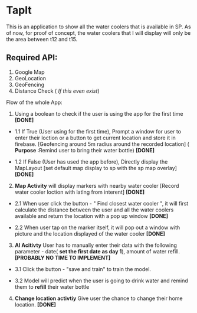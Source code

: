 # TapIt 

This is an application to show all the water coolers that is available in SP.
As of now, for proof of concept, the water coolers that I will display will only be the area between t12 and t15.

## Required API:
1. Google Map
2. GeoLocation
3. GeoFencing
4. Distance Check ( _If this even exist_)

Flow of the whole App:
1. Using a boolean to check if the user is using the app for the first time  **[DONE]**

+ 1.1 If True (User using for the first time), Prompt a window for user to enter their loction or a button to get current location and store it in firebase. [Geofencing around 5m radius around the recorded location] ( **Purpose** :Remind user to bring their water bottle)  **[DONE]**

+ 1.2 If False (User has used the app before), Directly display the MapLayout [set default map display to sp with the sp map overlay]  **[DONE]**

2. **Map Activity** will display markers with nearby water cooler [Record water cooler loction with latlng from interent]  **[DONE]**

+ 2.1 When user click the button - " Find closest water cooler ", it will first calculate the distance between the user and all the water coolers available and return the location with a pop up window  **[DONE]**

+ 2.2 When user tap on the marker itself, it will pop out a window with picture and the location displayed of the water cooler  **[DONE]**

3. **AI Acitivty** User has to manually enter their data with the following parameter - date( **set the first date as day 1**), amount of water refill. **[PROBABLY NO TIME TO IMPLEMENT]**

+ 3.1 Click the button - "save and train" to train the model.

+ 3.2 Model will predict when the user is going to drink water and remind them to **refill** their water bottle

4. **Change location activtiy** Give user the chance to change their home location. **[DONE]**
